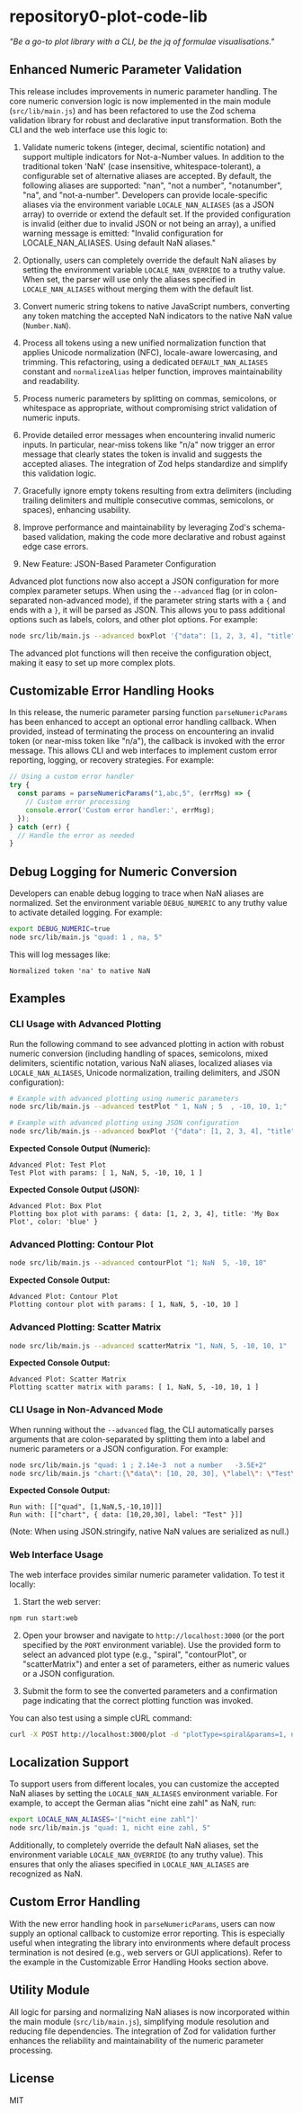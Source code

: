 # repository0-plot-code-lib

_"Be a go-to plot library with a CLI, be the jq of formulae visualisations."_

## Enhanced Numeric Parameter Validation

This release includes improvements in numeric parameter handling. The core numeric conversion logic is now implemented in the main module (`src/lib/main.js`) and has been refactored to use the Zod schema validation library for robust and declarative input transformation. Both the CLI and the web interface use this logic to:

1. Validate numeric tokens (integer, decimal, scientific notation) and support multiple indicators for Not-a-Number values. In addition to the traditional token 'NaN' (case insensitive, whitespace-tolerant), a configurable set of alternative aliases are accepted. By default, the following aliases are supported: "nan", "not a number", "notanumber", "na", and "not-a-number". Developers can provide locale-specific aliases via the environment variable `LOCALE_NAN_ALIASES` (as a JSON array) to override or extend the default set. If the provided configuration is invalid (either due to invalid JSON or not being an array), a unified warning message is emitted: "Invalid configuration for LOCALE_NAN_ALIASES. Using default NaN aliases."

2. Optionally, users can completely override the default NaN aliases by setting the environment variable `LOCALE_NAN_OVERRIDE` to a truthy value. When set, the parser will use only the aliases specified in `LOCALE_NAN_ALIASES` without merging them with the default list.

3. Convert numeric string tokens to native JavaScript numbers, converting any token matching the accepted NaN indicators to the native NaN value (`Number.NaN`).

4. Process all tokens using a new unified normalization function that applies Unicode normalization (NFC), locale-aware lowercasing, and trimming. This refactoring, using a dedicated `DEFAULT_NAN_ALIASES` constant and `normalizeAlias` helper function, improves maintainability and readability.

5. Process numeric parameters by splitting on commas, semicolons, or whitespace as appropriate, without compromising strict validation of numeric inputs.

6. Provide detailed error messages when encountering invalid numeric inputs. In particular, near-miss tokens like "n/a" now trigger an error message that clearly states the token is invalid and suggests the accepted aliases. The integration of Zod helps standardize and simplify this validation logic.

7. Gracefully ignore empty tokens resulting from extra delimiters (including trailing delimiters and multiple consecutive commas, semicolons, or spaces), enhancing usability.

8. Improve performance and maintainability by leveraging Zod's schema-based validation, making the code more declarative and robust against edge case errors.

9. New Feature: JSON-Based Parameter Configuration

Advanced plot functions now also accept a JSON configuration for more complex parameter setups. When using the `--advanced` flag (or in colon-separated non-advanced mode), if the parameter string starts with a `{` and ends with a `}`, it will be parsed as JSON. This allows you to pass additional options such as labels, colors, and other plot options. For example:

```bash
node src/lib/main.js --advanced boxPlot '{"data": [1, 2, 3, 4], "title": "My Box Plot", "color": "blue"}'
```

The advanced plot functions will then receive the configuration object, making it easy to set up more complex plots.

## Customizable Error Handling Hooks

In this release, the numeric parameter parsing function `parseNumericParams` has been enhanced to accept an optional error handling callback. When provided, instead of terminating the process on encountering an invalid token (or near-miss token like "n/a"), the callback is invoked with the error message. This allows CLI and web interfaces to implement custom error reporting, logging, or recovery strategies. For example:

```javascript
// Using a custom error handler
try {
  const params = parseNumericParams("1,abc,5", (errMsg) => {
    // Custom error processing
    console.error('Custom error handler:', errMsg);
  });
} catch (err) {
  // Handle the error as needed
}
```

## Debug Logging for Numeric Conversion

Developers can enable debug logging to trace when NaN aliases are normalized. Set the environment variable `DEBUG_NUMERIC` to any truthy value to activate detailed logging. For example:

```bash
export DEBUG_NUMERIC=true
node src/lib/main.js "quad: 1 , na, 5"
```

This will log messages like:

```
Normalized token 'na' to native NaN
```

## Examples

### CLI Usage with Advanced Plotting

Run the following command to see advanced plotting in action with robust numeric conversion (including handling of spaces, semicolons, mixed delimiters, scientific notation, various NaN aliases, localized aliases via `LOCALE_NAN_ALIASES`, Unicode normalization, trailing delimiters, and JSON configuration):

```bash
# Example with advanced plotting using numeric parameters
node src/lib/main.js --advanced testPlot " 1, NaN ; 5  , -10, 10, 1;"

# Example with advanced plotting using JSON configuration
node src/lib/main.js --advanced boxPlot '{"data": [1, 2, 3, 4], "title": "My Box Plot", "color": "blue"}'
```

**Expected Console Output (Numeric):**

```
Advanced Plot: Test Plot
Test Plot with params: [ 1, NaN, 5, -10, 10, 1 ]
```

**Expected Console Output (JSON):**

```
Advanced Plot: Box Plot
Plotting box plot with params: { data: [1, 2, 3, 4], title: 'My Box Plot', color: 'blue' }
```

### Advanced Plotting: Contour Plot

```bash
node src/lib/main.js --advanced contourPlot "1; NaN  5, -10, 10"
```

**Expected Console Output:**

```
Advanced Plot: Contour Plot
Plotting contour plot with params: [ 1, NaN, 5, -10, 10 ]
```

### Advanced Plotting: Scatter Matrix

```bash
node src/lib/main.js --advanced scatterMatrix "1, NaN, 5, -10, 10, 1"
```

**Expected Console Output:**

```
Advanced Plot: Scatter Matrix
Plotting scatter matrix with params: [ 1, NaN, 5, -10, 10, 1 ]
```

### CLI Usage in Non-Advanced Mode

When running without the `--advanced` flag, the CLI automatically parses arguments that are colon-separated by splitting them into a label and numeric parameters or a JSON configuration. For example:

```bash
node src/lib/main.js "quad: 1 ; 2.14e-3  not a number   -3.5E+2"
node src/lib/main.js "chart:{\"data\": [10, 20, 30], \"label\": \"Test\"}"
```

**Expected Console Output:**

```
Run with: [["quad", [1,NaN,5,-10,10]]]
Run with: [["chart", { data: [10,20,30], label: "Test" }]]
```

(Note: When using JSON.stringify, native NaN values are serialized as null.)

### Web Interface Usage

The web interface provides similar numeric parameter validation. To test it locally:

1. Start the web server:

```bash
npm run start:web
```

2. Open your browser and navigate to `http://localhost:3000` (or the port specified by the `PORT` environment variable). Use the provided form to select an advanced plot type (e.g., "spiral", "contourPlot", or "scatterMatrix") and enter a set of parameters, either as numeric values or a JSON configuration.

3. Submit the form to see the converted parameters and a confirmation page indicating that the correct plotting function was invoked.

You can also test using a simple cURL command:

```bash
curl -X POST http://localhost:3000/plot -d "plotType=spiral&params=1, not anumber ,5"
```

## Localization Support

To support users from different locales, you can customize the accepted NaN aliases by setting the `LOCALE_NAN_ALIASES` environment variable. For example, to accept the German alias "nicht eine zahl" as NaN, run:

```bash
export LOCALE_NAN_ALIASES='["nicht eine zahl"]'
node src/lib/main.js "quad: 1, nicht eine zahl, 5"
```

Additionally, to completely override the default NaN aliases, set the environment variable `LOCALE_NAN_OVERRIDE` (to any truthy value). This ensures that only the aliases specified in `LOCALE_NAN_ALIASES` are recognized as NaN.

## Custom Error Handling

With the new error handling hook in `parseNumericParams`, users can now supply an optional callback to customize error reporting. This is especially useful when integrating the library into environments where default process termination is not desired (e.g., web servers or GUI applications). Refer to the example in the Customizable Error Handling Hooks section above.

## Utility Module

All logic for parsing and normalizing NaN aliases is now incorporated within the main module (`src/lib/main.js`), simplifying module resolution and reducing file dependencies. The integration of Zod for validation further enhances the reliability and maintainability of the numeric parameter processing.

## License

MIT
